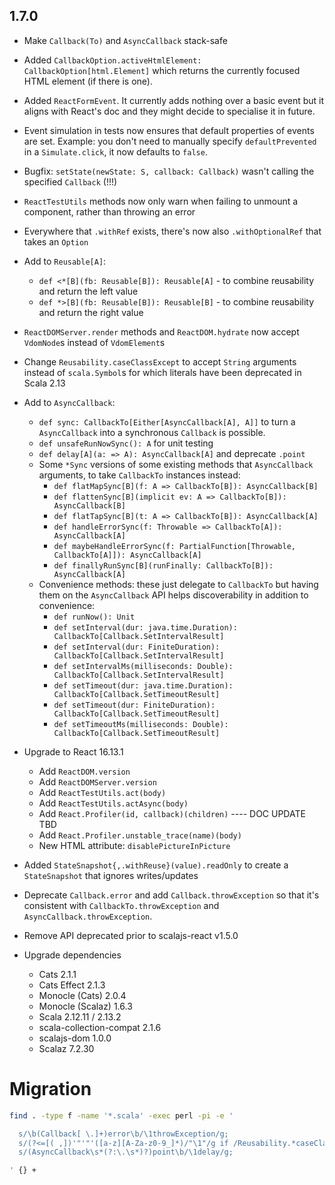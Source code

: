 ## 1.7.0

* Make `Callback(To)` and `AsyncCallback` stack-safe

* Added `CallbackOption.activeHtmlElement: CallbackOption[html.Element]` which returns the currently focused HTML element (if there is one).

* Added `ReactFormEvent`. It currently adds nothing over a basic event but it aligns with React's doc and they
  might decide to specialise it in future.

* Event simulation in tests now ensures that default properties of events are set.
  Example: you don't need to manually specify `defaultPrevented` in a `Simulate.click`, it now defaults to `false`.

* Bugfix: `setState(newState: S, callback: Callback)` wasn't calling the specified `Callback` (!!!)

* `ReactTestUtils` methods now only warn when failing to unmount a component, rather than throwing an error

* Everywhere that `.withRef` exists, there's now also `.withOptionalRef` that takes an `Option`

* Add to `Reusable[A]`:
  * `def <*[B](fb: Reusable[B]): Reusable[A]` - to combine reusability and return the left value
  * `def *>[B](fb: Reusable[B]): Reusable[B]` - to combine reusability and return the right value

* `ReactDOMServer.render` methods and `ReactDOM.hydrate` now accept `VdomNode`s instead of `VdomElement`s

* Change `Reusability.caseClassExcept` to accept `String` arguments instead of `scala.Symbol`s for which literals have
  been deprecated in Scala 2.13

* Add to `AsyncCallback`:
  * `def sync: CallbackTo[Either[AsyncCallback[A], A]]` to turn a `AsyncCallback` into a synchronous `Callback` is possible.
  * `def unsafeRunNowSync(): A` for unit testing
  * `def delay[A](a: => A): AsyncCallback[A]` and deprecate `.point`
  * Some `*Sync` versions of some existing methods that `AsyncCallback` arguments, to take `CallbackTo` instances instead:
    * `def flatMapSync[B](f: A => CallbackTo[B]): AsyncCallback[B]`
    * `def flattenSync[B](implicit ev: A => CallbackTo[B]): AsyncCallback[B]`
    * `def flatTapSync[B](t: A => CallbackTo[B]): AsyncCallback[A]`
    * `def handleErrorSync(f: Throwable => CallbackTo[A]): AsyncCallback[A]`
    * `def maybeHandleErrorSync(f: PartialFunction[Throwable, CallbackTo[A]]): AsyncCallback[A]`
    * `def finallyRunSync[B](runFinally: CallbackTo[B]): AsyncCallback[A]`
  * Convenience methods: these just delegate to `CallbackTo` but having them on the `AsyncCallback` API helps discoverability in addition to convenience:
    * `def runNow(): Unit`
    * `def setInterval(dur: java.time.Duration): CallbackTo[Callback.SetIntervalResult]`
    * `def setInterval(dur: FiniteDuration): CallbackTo[Callback.SetIntervalResult]`
    * `def setIntervalMs(milliseconds: Double): CallbackTo[Callback.SetIntervalResult]`
    * `def setTimeout(dur: java.time.Duration): CallbackTo[Callback.SetTimeoutResult]`
    * `def setTimeout(dur: FiniteDuration): CallbackTo[Callback.SetTimeoutResult]`
    * `def setTimeoutMs(milliseconds: Double): CallbackTo[Callback.SetTimeoutResult]`

* Upgrade to React 16.13.1
  * Add `ReactDOM.version`
  * Add `ReactDOMServer.version`
  * Add `ReactTestUtils.act(body)`
  * Add `ReactTestUtils.actAsync(body)`
  * Add `React.Profiler(id, callback)(children)` ---- DOC UPDATE TBD
  * Add `React.Profiler.unstable_trace(name)(body)`
  * New HTML attribute: `disablePictureInPicture`

* Added `StateSnapshot{,.withReuse}(value).readOnly` to create a `StateSnapshot` that ignores writes/updates

* Deprecate `Callback.error` and add `Callback.throwException` so that it's consistent with
  `CallbackTo.throwException` and `AsyncCallback.throwException`.

* Remove API deprecated prior to scalajs-react v1.5.0

* Upgrade dependencies
  * Cats                    2.1.1
  * Cats Effect             2.1.3
  * Monocle (Cats)          2.0.4
  * Monocle (Scalaz)        1.6.3
  * Scala                   2.12.11 / 2.13.2
  * scala-collection-compat 2.1.6
  * scalajs-dom             1.0.0
  * Scalaz                  7.2.30


# Migration

```sh
find . -type f -name '*.scala' -exec perl -pi -e '

  s/\b(Callback[ \.]+)error\b/\1throwException/g;
  s/(?<=[( ,])'"'"'([a-z][A-Za-z0-9_]*)/"\1"/g if /Reusability.*caseClassExcept/;
  s/(AsyncCallback\s*(?:\.\s*)?)point\b/\1delay/g;

' {} +
```
